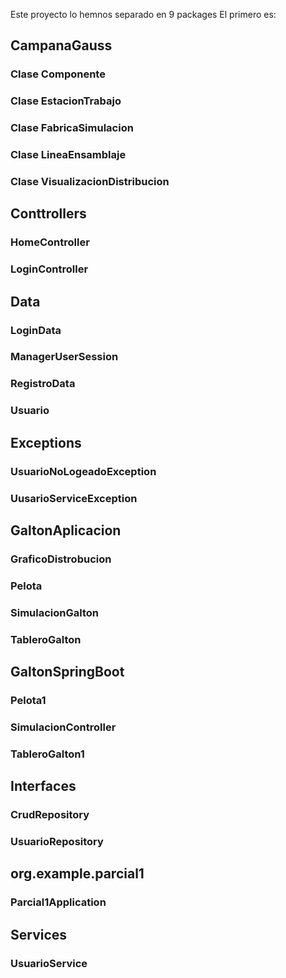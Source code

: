 Este proyecto lo hemnos separado en 9 packages 
El primero es:
## CampanaGauss
### Clase Componente
### Clase EstacionTrabajo
### Clase FabricaSimulacion
### Clase LineaEnsamblaje
### Clase VisualizacionDistribucion

## Conttrollers
### HomeController
### LoginController

## Data
### LoginData
### ManagerUserSession
### RegistroData
### Usuario

## Exceptions
### UsuarioNoLogeadoException
### UusarioServiceException

## GaltonAplicacion
### GraficoDistrobucion
### Pelota
### SimulacionGalton
### TableroGalton

## GaltonSpringBoot
### Pelota1
### SimulacionController
### TableroGalton1

## Interfaces
### CrudRepository
### UsuarioRepository

## org.example.parcial1
### Parcial1Application

## Services
### UsuarioService
